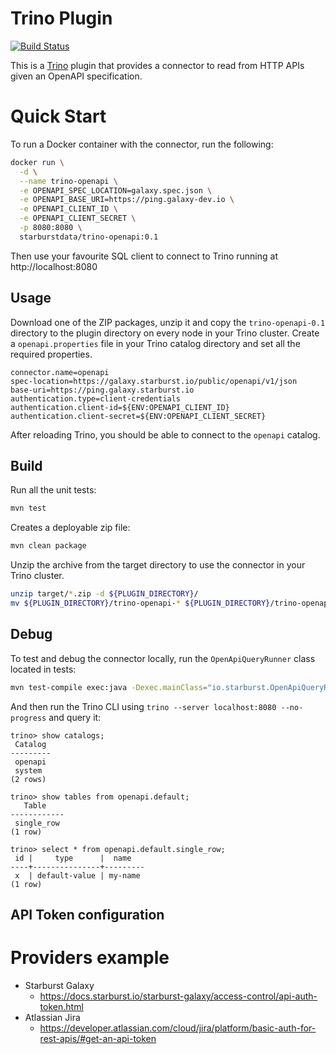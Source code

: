 Trino Plugin
============

[![Build Status](https://github.com/starburstdata/trino-openapi/actions/workflows/release.yaml/badge.svg)](https://github.com/starburstdata/trino-openapi/actions/workflows/release.yaml)

This is a [Trino](http://trino.io/) plugin that provides a connector to read from HTTP APIs given an OpenAPI specification.

# Quick Start

To run a Docker container with the connector, run the following:
```bash
docker run \
  -d \
  --name trino-openapi \
  -e OPENAPI_SPEC_LOCATION=galaxy.spec.json \
  -e OPENAPI_BASE_URI=https://ping.galaxy-dev.io \
  -e OPENAPI_CLIENT_ID \
  -e OPENAPI_CLIENT_SECRET \
  -p 8080:8080 \
  starburstdata/trino-openapi:0.1
```

Then use your favourite SQL client to connect to Trino running at http://localhost:8080

## Usage

Download one of the ZIP packages, unzip it and copy the `trino-openapi-0.1` directory to the plugin directory on every node in your Trino cluster.
Create a `openapi.properties` file in your Trino catalog directory and set all the required properties.

```
connector.name=openapi
spec-location=https://galaxy.starburst.io/public/openapi/v1/json
base-uri=https://ping.galaxy.starburst.io
authentication.type=client-credentials
authentication.client-id=${ENV:OPENAPI_CLIENT_ID}
authentication.client-secret=${ENV:OPENAPI_CLIENT_SECRET}
```

After reloading Trino, you should be able to connect to the `openapi` catalog.

## Build

Run all the unit tests:
```bash
mvn test
```

Creates a deployable zip file:
```bash
mvn clean package
```

Unzip the archive from the target directory to use the connector in your Trino cluster.
```bash
unzip target/*.zip -d ${PLUGIN_DIRECTORY}/
mv ${PLUGIN_DIRECTORY}/trino-openapi-* ${PLUGIN_DIRECTORY}/trino-openapi
```

## Debug

To test and debug the connector locally, run the `OpenApiQueryRunner` class located in tests:
```bash
mvn test-compile exec:java -Dexec.mainClass="io.starburst.OpenApiQueryRunner" -Dexec.classpathScope=test
```

And then run the Trino CLI using `trino --server localhost:8080 --no-progress` and query it:
```
trino> show catalogs;
 Catalog
---------
 openapi
 system
(2 rows)

trino> show tables from openapi.default;
   Table
------------
 single_row
(1 row)

trino> select * from openapi.default.single_row;
 id |     type      |  name
----+---------------+---------
 x  | default-value | my-name
(1 row)
```


## API Token configuration

# Providers example
- Starburst Galaxy
  - https://docs.starburst.io/starburst-galaxy/access-control/api-auth-token.html
- Atlassian Jira
  - https://developer.atlassian.com/cloud/jira/platform/basic-auth-for-rest-apis/#get-an-api-token
